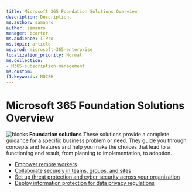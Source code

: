```yaml
---
title: Microsoft 365 Foundation Solutions Overview
description: Description.
ms.author: samanro
author: samanro
manager: bcarter
ms.audience: ITPro
ms.topic: article
ms.prod: microsoft-365-enterprise
localization_priority: Normal
ms.collection: 
- M365-subscription-management
ms.custom: 
f1.keywords: NOCSH
---
```


# Microsoft 365 Foundation Solutions Overview


![blocks](https://docs.microsoft.com/office/media/icons/blocks-blue.png) **Foundation solutions**  These solutions provide a complete guidance for a specific business problem or need. They guide you through concepts and features and help you make the choices that lead to a functioning end result, from planning to implementation, to adoption. 

- [Empower remote workers](empower-people-to-work-remotely.md)
- [Collaborate securely in teams, groups, and sites](setup-secure-collaboration-with-teams.md)
- [Set up threat protection and cyber security across your organization](deploy-threat-protection.md)
- [Deploy information protection for data privacy regulations](information-protection-deploy.md)
